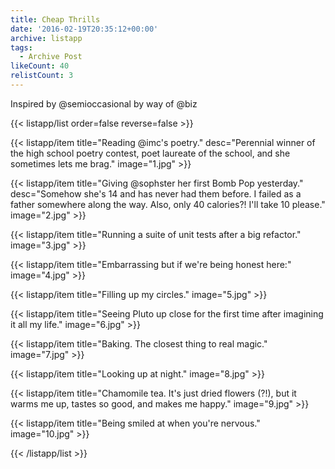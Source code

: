 ```yaml
---
title: Cheap Thrills
date: '2016-02-19T20:35:12+00:00'
archive: listapp
tags: 
  - Archive Post
likeCount: 40
relistCount: 3
---
```


Inspired by @semioccasional by way of @biz

<!--more-->

{{< listapp/list order=false reverse=false >}}

   {{< listapp/item title="Reading @imc's poetry."
      desc="Perennial winner of the high school poetry contest, poet laureate of the school, and she sometimes lets me brag."
      image="1.jpg" >}}

   {{< listapp/item title="Giving @sophster her first Bomb Pop yesterday."
      desc="Somehow she's 14 and has never had them before. I failed as a father somewhere along the way. Also, only 40 calories?! I'll take 10 please."
      image="2.jpg" >}}

   {{< listapp/item title="Running a suite of unit tests after a big refactor."
      image="3.jpg" >}}

   {{< listapp/item title="Embarrassing but if we're being honest here:"
      image="4.jpg" >}}

   {{< listapp/item title="Filling up my circles."
      image="5.jpg" >}}

   {{< listapp/item title="Seeing Pluto up close for the first time after imagining it all my life."
      image="6.jpg" >}}

   {{< listapp/item title="Baking. The closest thing to real magic."
      image="7.jpg" >}}

   {{< listapp/item title="Looking up at night."
      image="8.jpg" >}}

   {{< listapp/item title="Chamomile tea. It's just dried flowers (?!), but it warms me up, tastes so good, and makes me happy."
      image="9.jpg" >}}

   {{< listapp/item title="Being smiled at when you're nervous."
      image="10.jpg" >}}

{{< /listapp/list >}}
